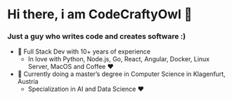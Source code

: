 # Hi there, i am CodeCraftyOwl 👋

### Just a guy who writes code and creates software :)

- 🔭 Full Stack Dev with 10+ years of experience
    - In love with Python, Node.js, Go, React, Angular, Docker, Linux Server, MacOS and Coffee ❤️
- 🌱 Currently doing a master’s degree in Computer Science in Klagenfurt, Austria
    - Specialization in AI and Data Science ❤️
